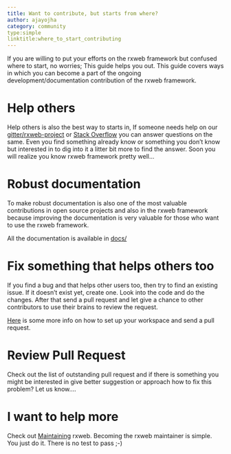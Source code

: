 ```yaml
---
title: Want to contribute, but starts from where?
author: ajayojha
category: community
type:simple
linktitle:where_to_start_contributing
---
```

If you are willing to put your efforts on the rxweb framework but confused where to start, no worries; This guide helps you out. This guide covers ways in which you can become a part of the ongoing development/documentation contribution of the rxweb framework.

# Help others
Help others is also the best way to starts in, If someone needs help on our <a href="https://gitter.im/rxweb-project" target="_blank" rel="noopener">gitter/rxweb-project</a> or <a href="https://stackoverflow.com/search?q=rxweb" target="_blank" rel="noopener">Stack Overflow</a> you can answer questions on the same. Even you find something already know or something you don’t know but interested in to dig into it a litter bit more to find the answer. Soon you will realize you know rxweb framework pretty well…

# Robust documentation
To make robust documentation is also one of the most valuable contributions in open source projects and also in the rxweb framework because improving the documentation is very valuable for those who want to use the rxweb framework.

All the documentation is available in <a href="https://github.com/rxweb/rxweb/tree/master/docs" target="_blank" rel="noopener">docs/</a>

# Fix something that helps others too
If you find a bug and that helps other users too, then try to find an existing issue. If it doesn’t exist yet, create one. Look into the code and do the changes. After that send a pull request and let give a chance to other contributors to use their brains to review the request.

<a href="/community/contributing#sendingapullrequest">Here</a> is some more info on how to set up your workspace and send a pull request.

# Review Pull Request
Check out the list of outstanding pull request and if there is something you might be interested in give better suggestion or approach how to fix this problem? Let us know….

# I want to help more
Check out <a href="/community/maintaining">Maintaining</a> rxweb. Becoming the rxweb maintainer is simple. You just do it. There is no test to pass ;-)

